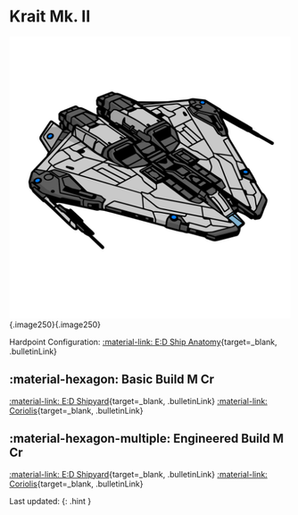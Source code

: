 # Krait Mk. II
![Ship Image](../assets/icons/krait-mk-ii.svg){.image250}{.image250}

Hardpoint Configuration: [:material-link: E:D Ship Anatomy](https://siriuscorp.cc/edsa/?s=krait-mk-ii){target=_blank, .bulletinLink}

## :material-hexagon: Basic Build **M Cr**

[:material-link: E:D Shipyard](){target=_blank, .bulletinLink}
[:material-link: Coriolis](){target=_blank, .bulletinLink}

## :material-hexagon-multiple: Engineered Build **M Cr**

[:material-link: E:D Shipyard](){target=_blank, .bulletinLink}
[:material-link: Coriolis](){target=_blank, .bulletinLink}

Last updated: 
{: .hint }
